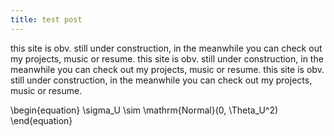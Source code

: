 ```yaml
---
title: test post
---
```


this site is obv. still under construction, in the meanwhile you can check out my projects, music or resume. this site is obv. still under construction, in the meanwhile you can check out my projects, music or resume. this site is obv. still under construction, in the meanwhile you can check out my projects, music or resume.

\begin{equation}
\sigma_U \sim \mathrm{Normal}(0, \Theta_U^2)
\end{equation}